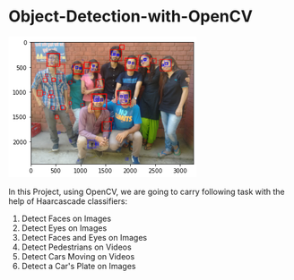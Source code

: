 # Object-Detection-with-OpenCV

![Description of image](output_image.png)


In this Project, using OpenCV, we are going to carry following task with the help of Haarcascade classifiers:

1) Detect Faces on Images
2) Detect Eyes on Images
3) Detect Faces and Eyes on Images
4) Detect Pedestrians on Videos
5) Detect Cars Moving on Videos
6) Detect a Car's Plate on Images
